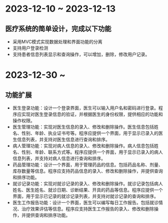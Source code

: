 # 2023-12-10 ~ 2023-12-13
## 医疗系统的简单设计，完成以下功能
* 采用MVC模式实现数据处理和界面功能的分离
* 支持用户登录检测
* 支持患者信息列表显示和查询操作，可以增加，删除，修改用户记录。


# 2023-12-30 ~
## 功能扩展
* 医生登录功能：设计一个登录界面，医生可以输入用户名和密码进行登录。程序应实现对医生登录信息的验证，并根据医生的身份权限，提供相应的功能和操作权限。
* 医生管理功能：实现对医生信息的录入、修改和删除操作。医生信息包括姓名、性别、年龄、执业证书号等。程序应提供一个界面，用于显示已录入的医生信息列表，并支持对医生信息进行查询和排序。
* 病人管理功能：实现对病人信息的录入、修改和删除操作。病人信息包括姓名、性别、年龄、联系方式等。程序应提供一个界面，用于显示已录入的病人信息列表，并支持对病人信息进行查询和排序。
* 药品管理功能：设计一个界面，用于管理药品的信息。包括药品名称、剂量、库存数量等信息。程序应支持药品信息的录入、修改和删除操作，并提供查询和排序功能。
* 就诊记录功能：实现对就诊记录的录入、修改和删除操作。就诊记录包括病人姓名、医生姓名、就诊日期、诊断结果、开具的药品等信息。程序应提供一个界面，用于显示已记录的就诊记录列表，并支持对就诊记录的查询和排序。
* 医生工作报告功能：设计一个界面，医生可以编写每日工作报告。包括就诊情况、治疗效果评估等信息。程序应支持医生工作报告的录入、修改和删除操作，并提供查询和排序功能。
